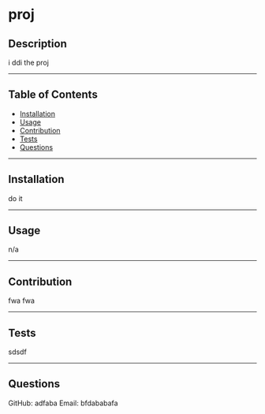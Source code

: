 # proj

  ## Description

  i ddi the proj

  ---

  ## Table of Contents

  - [Installation](#installation)
  - [Usage](#usage)
  - [Contribution](#contribution)
  - [Tests](#tests)
  - [Questions](#questions)

  ---

  ## Installation
  do it


  ---

  ## Usage
  n/a

  ---

  ## Contribution
  fwa fwa

  ---

  ## Tests
  sdsdf

  ---

  ## Questions
  GitHub:  adfaba
  Email: bfdababafa
